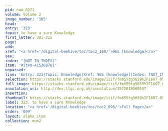 ```yaml
---
pid: num_0371
volume: Volume 2
image_number: '105'
head: 
entry: '323'
topic: to have a sure Knowledge
first_letter: 301-325
page: 
add: 
xref: "<a href='/digital-beehive/toc/toc2_180/'>965 [knowledge]</a>"
see: 
index: "[NOT_IN_INDEX]"
item: "#item-415368761"
unparsed: 
line: 'Entry: 323|Topic: Knowledge|Xref: 965 [knowledge]|Index: [NOT_IN_INDEX]|#item-415368761'
selection: https://stacks.stanford.edu/image/iiif/fm855tg5659%2F1607_0572/260,223,3065,820/full/0/default.jpg
full_image: https://stacks.stanford.edu/image/iiif/fm855tg5659%2F1607_0572/full/full/0/default.jpg
annotation_uri: http://dev.llgc.org.uk/annotation/1572018560547
insertion: 
thumbnail: https://stacks.stanford.edu/image/iiif/fm855tg5659%2F1607_0572/260,223,600,180/250,/0/default.jpg
label: 323. to have a sure Knowledge
location: "<a href='/digital-beehive/toc/toc2_095/'>Full Page</a>"
order: '099'
layout: alpha_item
collection: num2
---
```

